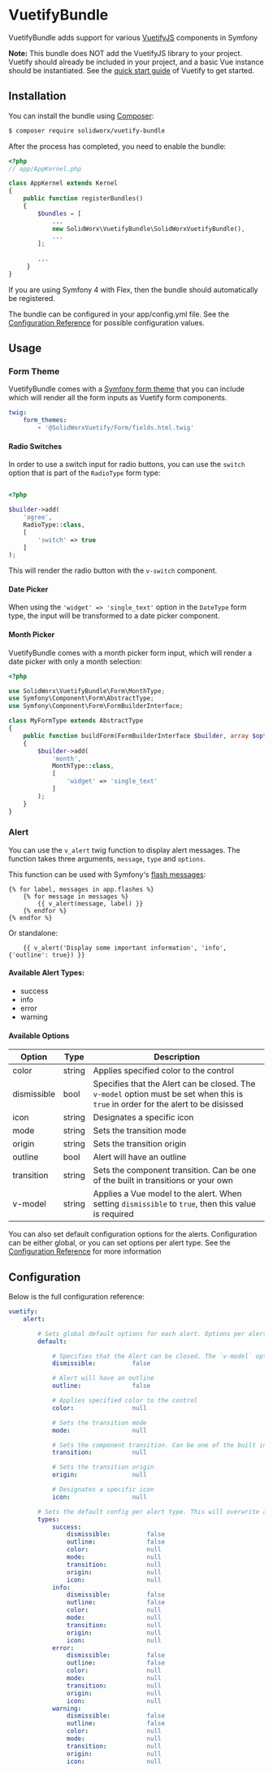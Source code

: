 VuetifyBundle
=============

VuetifyBundle adds support for various [VuetifyJS](https://vuetifyjs.com) components in Symfony

**Note:** This bundle does NOT add the VuetifyJS library to your project. Vuetify should already be included in your project, and a basic Vue instance should be instantiated.
See the [quick start guide](https://vuetifyjs.com/en/getting-started/quick-start) of Vuetify to get started.

Installation
------------

You can install the bundle using [Composer](https://getcomposer.org/):

```bash
$ composer require solidworx/vuetify-bundle
```

After the process has completed, you need to enable the bundle:

```php
<?php
// app/AppKernel.php

class AppKernel extends Kernel
{
    public function registerBundles()
    {
        $bundles = [
            ...
            new SolidWorx\VuetifyBundle\SolidWorxVuetifyBundle(),
            ...
        ];
        
        ...        
     }
}
```

If you are using Symfony 4 with Flex, then the bundle should automatically be registered.

The bundle can be configured in your app/config.yml file. See the [Configuration Reference](#configuration) for possible configuration values.

Usage
-----

### Form Theme

VuetifyBundle comes with a [Symfony form theme](https://symfony.com/doc/current/form/form_customization.html) that you can include which will render all the form inputs as Vuetify form components. 

```yaml
twig:
    form_themes:
        - '@SolidWorxVuetify/Form/fields.html.twig'
```

#### Radio Switches

In order to use a switch input for radio buttons, you can use the `switch` option that is part of the `RadioType` form type:

```php

<?php

$builder->add(
    'agree',
    RadioType::class,
    [
        'switch' => true
    ]
);
```

This will render the radio button with the `v-switch` component.

#### Date Picker

When using the `'widget' => 'single_text'` option in the `DateType` form type, the input will be transformed to a date picker component.

#### Month Picker

VuetifyBundle comes with a month picker form input, which will render a date picker with only a month selection:

```php
<?php

use SolidWorx\VuetifyBundle\Form\MonthType;
use Symfony\Component\Form\AbstractType;
use Symfony\Component\Form\FormBuilderInterface;

class MyFormType extends AbstractType
{
    public function buildForm(FormBuilderInterface $builder, array $options)
    {
        $builder->add(
            'month',
            MonthType::class,
            [
                'widget' => 'single_text'
            ]
        );
    }
}
```

### Alert

You can use the `v_alert` twig function to display alert messages. The function takes three arguments, `message`, `type` and `options`.

This function can be used with Symfony's [flash messages](https://symfony.com/doc/current/controller.html#flash-messages):

```
{% for label, messages in app.flashes %}
    {% for message in messages %}
        {{ v_alert(message, label) }}
    {% endfor %}
{% endfor %}
```

Or standalone:

```twig
    {{ v_alert('Display some important information', 'info', {'outline': true}) }}
```

#### Available Alert Types:

* success
* info
* error
* warning

#### Available Options

| **Option** | **Type** | **Description**
|------------|----------|-----------------
| color | string | Applies specified color to the control
| dismissible | bool | Specifies that the Alert can be closed. The `v-model` option must be set when this is `true` in order for the alert to be disissed
| icon | string | Designates a specific icon
| mode | string | Sets the transition mode
| origin | string | Sets the transition origin
| outline | bool | Alert will have an outline
| transition | string | Sets the component transition. Can be one of the built in transitions or your own
| v-model | string | Applies a Vue model to the alert. When setting `dismissible` to `true`, then this value is required

You can also set default configuration options for the alerts. Configuration can be either global, or you can set options per alert type.
See the [Configuration Reference](#configuration) for more information

## Configuration

Below is the full configuration reference:

```yaml
vuetify:
    alert:

        # Sets global default options for each alert. Options per alert type can be overwritten in the `types` config.
        default:

            # Specifies that the Alert can be closed. The `v-model` option must be set when this is `true` in order for the alert to be dismissed
            dismissible:          false

            # Alert will have an outline
            outline:              false

            # Applies specified color to the control
            color:                null

            # Sets the transition mode
            mode:                 null

            # Sets the component transition. Can be one of the built in transitions or your own
            transition:           null

            # Sets the transition origin
            origin:               null

            # Designates a specific icon
            icon:                 null

        # Sets the default config per alert type. This will overwrite any global config for a specific alert type
        types:
            success:
                dismissible:          false
                outline:              false
                color:                null
                mode:                 null
                transition:           null
                origin:               null
                icon:                 null
            info:
                dismissible:          false
                outline:              false
                color:                null
                mode:                 null
                transition:           null
                origin:               null
                icon:                 null
            error:
                dismissible:          false
                outline:              false
                color:                null
                mode:                 null
                transition:           null
                origin:               null
                icon:                 null
            warning:
                dismissible:          false
                outline:              false
                color:                null
                mode:                 null
                transition:           null
                origin:               null
                icon:                 null
```

